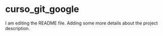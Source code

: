 # curso_git_google
I am editing the README file. Adding some more details about the project description.

